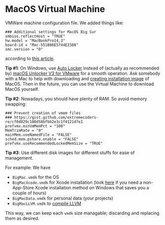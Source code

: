MacOS Virtual Machine
=====================

VMWare machine configuration file. We added things like:
```
### Additional settings for MacOS Big Sur
smbios.reflectHost = "TRUE"
hw.model = "MacBookPro14,3"
board-id = "Mac-551B86E5744E2388"
smc.version = "0"
```
according to [this article](https://www.wikigain.com/install-macos-big-sur-on-vmware-windows-pc/).

**Tip #1**: On Windows, use [Auto Locker](https://github.com/paolo-projects/auto-unlocker/releases) instead of (actually as recommended by) [macOS Unlocker V3 for VMware](https://github.com/paolo-projects/unlocker) for a smooth operation.
Ask somebody with a Mac to help with downloading and [creating installation image](https://www.wikigain.com/create-macos-big-sur-iso-image/) of MacOS.
Then in the future, you can use the Virtual Machine to download MacOS yourself.

**Tip #2**: Nowadays, you should have plenty of RAM. So avoid memory swapping:
```
### Prevent creation of vmem files
### https://gist.github.com/extremecoders-re/cf8d829c108d58bfbb2e3c1f4121d7e1
prefvmx.minVmMemPct = "100"
MemTrimRate = "0"
mainMem.useNamedFile = "FALSE"
sched.mem.pshare.enable = "FALSE"
prefvmx.useRecommendedLockedMemSize = "TRUE"
```

**Tip #3**: Use different disk images for different stuffs for ease of management.

For example: We have
 * `BigMac.vmdk` for the OS
 * `BigMacXcode.vmdk` for Xcode installation (look [here](https://github.com/light-tech/XcodeVM) if you need a non-App-Store Xcode installation method on Windows that saves you a couple of hours)
 * `BigMacData.vmdk` for personal data (your projects)
 * `BigMacLLVM.vmdk` to [compile LLVM](https://github.com/light-tech/LLVM-On-iOS/)

This way, we can keep each `vmdk` size managable; discarding and replacing them as desired.